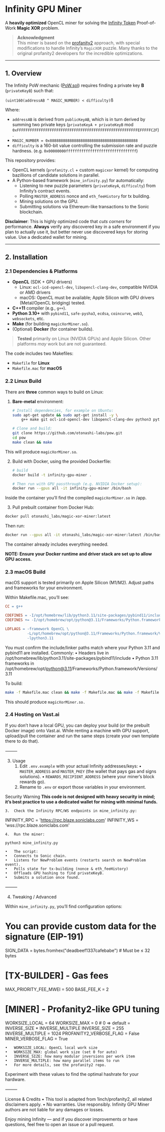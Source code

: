 # Infinity GPU Miner

A **heavily optimized** OpenCL miner for solving the [Infinity Token](https://github.com/8finity-xyz/protocol) Proof-of-Work **Magic XOR** problem.  

> **Acknowledgment**  
> This miner is based on the [profanity2](https://github.com/1inch/profanity2) approach, with special modifications to handle Infinity’s `MagicXOR` puzzle. Many thanks to the original profanity2 developers for the incredible optimizations.

---

## 1. Overview

The Infinity PoW mechanic ([PoW.sol](https://github.com/8finity-xyz/protocol/blob/main/contracts/PoW.sol)) requires finding a private key **B** (`privateKeyB`) such that:

`(uint160(addressAB ^ MAGIC_NUMBER) < difficulty)`ß

Where:
- `addressAB` is derived from `publicKeyAB`, which is in turn derived by summing two private keys (`privateKeyA + privateKeyB` mod `0xFFFFFFFFFFFFFFFFFFFFFFFFFFFFFFFFFFFFFFFFFFFFFFFFFFFFFFFEFFFFFC2F`).
- `MAGIC_NUMBER = 0x8888888888888888888888888888888888888888`
- `difficulty` is a 160-bit value controlling the submission rate and puzzle hardness. (e.g. `0x00000000ffffffffffffffffffffffffffffffff`)

This repository provides:
- OpenCL kernels (`profanity.cl` + custom `magicxor` kernel) for computing bazillions of candidate solutions in parallel.
- A Python-based framework (`mine_infinity.py`) for automatically:
  - Listening to new puzzle parameters (`privateKeyA`, `difficulty`) from Infinity’s contract events.
  - Polling `MASTER_ADDRESS` nonce and `eth_feeHistory` for tx building.
  - Mining solutions on the GPU.
  - Submitting solutions via Ethereum-like transactions to the Sonic blockchain.

**Disclaimer**: This is highly optimized code that *cuts corners* for performance. **Always** verify any discovered key in a safe environment if you plan to actually use it, but better never use discovered keys for storing value. Use a dedicated wallet for mining.

---

## 2. Installation

### 2.1 Dependencies & Platforms

- **OpenCL** (SDK + GPU drivers)  
  - Linux: `ocl-icd-opencl-dev`, `libopencl-clang-dev`, compatible NVIDIA or AMD drivers
  - macOS: OpenCL must be available; Apple Silicon with GPU drivers (Metal/OpenCL bridging) tested.
- **C++11** compiler (e.g., `g++`).
- **Python 3.10+** with `pybind11`, `safe-pysha3`, `ecdsa`, `coincurve`, `web3`, `websockets`, etc.
- **Make** (for building `magicXorMiner.so`).
- (Optional) **Docker** (for container builds).

> **Tested** primarily on Linux (NVIDIA GPUs) and Apple Silicon. Other platforms *may* work but are not guaranteed.

The code includes two Makefiles:
- `Makefile` for **Linux**
- `Makefile.mac` for **macOS**  

### 2.2 Linux Build

There are **three** common ways to build on Linux:

1. **Bare-metal** environment:
   ```bash
   # Install dependencies, for example on Ubuntu:
   sudo apt-get update && sudo apt-get install -y \
       g++ make git ocl-icd-opencl-dev libopencl-clang-dev python3 python3-pip

   # Clone and build:
   git clone https://github.com/otonashi-labs/pow.git
   cd pow
   make clean && make
   ```

This will produce `magicXorMiner.so`.

2. Build with Docker, using the provided Dockerfile:
    ```bash
    # build
    docker build -t infinity-gpu-miner .
    
    # Then run with GPU passthrough (e.g. NVIDIA Docker setup):
    docker run --gpus all -it infinity-gpu-miner /bin/bash
    ```

Inside the container you’ll find the compiled `magicXorMiner.so` in /app.

3. Pull prebuilt container from Docker Hub:
```bash
docker pull otonashi_labs/magic-xor-miner:latest
```
Then run:
```bash
docker run --gpus all -it otonashi_labs/magic-xor-miner:latest /bin/bash
```
The container already includes everything needed.

**NOTE: Ensure your Docker runtime and driver stack are set up to allow GPU access.**

### 2.3 macOS Build

macOS support is tested primarily on Apple Silicon (M1/M2). Adjust paths and frameworks for your environment.

Within Makefile.mac, you’ll see:

```makefile
CC = g++

CDEFINES = -I/opt/homebrew/lib/python3.11/site-packages/pybind11/include
CDEFINES += -I/opt/homebrew/opt/python@3.11/Frameworks/Python.framework/Versions/3.11/include/python3.11

LDFLAGS = -framework OpenCL \
          -L/opt/homebrew/opt/python@3.11/Frameworks/Python.framework/Versions/3.11/lib \
          -lpython3.11

```
You must confirm the include/linker paths match where your Python 3.11 and pybind11 are installed. Commonly:
	•	Headers live in /opt/homebrew/lib/python3.11/site-packages/pybind11/include
	•	Python 3.11 frameworks in /opt/homebrew/opt/python@3.11/Frameworks/Python.framework/Versions/3.11

To build:
```bash
make -f Makefile.mac clean && make -f Makefile.mac && make -f Makefile.mac clean
```

This should produce `magicXorMiner.so.`

### 2.4 Hosting on Vast.ai

If you don’t have a local GPU, you can deploy your build (or the prebuilt Docker image) onto Vast.ai. While renting a machine with GPU support, upload/pull the container and run the same steps (create your own template there to do that).

⸻

3. Usage
	1.	Edit `.env.example` with your actual Infinity addresses/keys:
	•	`MASTER_ADDRESS` and `MASTER_PKEY` (the wallet that pays gas and signs solutions).
	•	`REWARDS_RECIPIENT_ADDRESS` (where your miner’s block rewards go).
	2.	Rename to `.env` or export those variables in your environment.

Security Warning
**This code is not designed with heavy security in mind; it’s best practice to use a dedicated wallet for mining with minimal funds.**

	3.	Check the Infinity RPC/WS endpoints in mine_infinity.py:

INFINITY_RPC = 'https://rpc.blaze.soniclabs.com'
INFINITY_WS  = 'wss://rpc.blaze.soniclabs.com'


	4.	Run the miner:

`python3 mine_infinity.py`

	•	The script:
	•	Connects to Sonic chain.
	•	Listens for NewProblem events (restarts search on NewProblem event).
    •   Polls state for tx-building (nonce & eth_feeHistory)
	•	Offloads GPU hashing to find privateKeyB.
	•	Submits a solution once found. 
    
⸻

4. Tweaking / Advanced

Within `mine_infinity.py`, you’ll find configuration options:

# You can provide custom data for the signature (EIP-191)
SIGN_DATA = bytes.fromhex("deadbeef1337cafebabe")  # Must be ≤ 32 bytes

# [TX-BUILDER] - Gas fees
MAX_PRIORITY_FEE_MWEI = 500
BASE_FEE_K = 2

# [MINER] - Profanity2-like GPU tuning
WORKSIZE_LOCAL = 64
WORKSIZE_MAX = 0      # 0 => default = INVERSE_SIZE * INVERSE_MULTIPLE
INVERSE_SIZE = 255
INVERSE_MULTIPLE = 1024
PROFANITY2_VERBOSE_FLAG = False
MINER_VERBOSE_FLAG = True

	•	WORKSIZE_LOCAL: OpenCL local work size
	•	WORKSIZE_MAX: global work size (set 0 for auto)
	•	INVERSE_SIZE: how many modular inversions per work item
	•	INVERSE_MULTIPLE: how many parallel items to run
	•	For more details, see the profanity2 repo.

Experiment with these values to find the optimal hashrate for your hardware.

⸻

License & Credits
	•	This tool is adapted from 1inch/profanity2, all related disclaimers apply.
	•	No warranties. Use responsibly. Infinity GPU Miner authors are not liable for any damages or losses.

Enjoy mining Infinity — and if you discover improvements or have questions, feel free to open an issue or a pull request.

